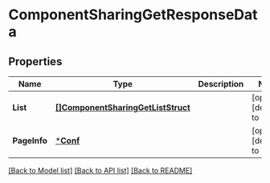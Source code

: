 # ComponentSharingGetResponseData

## Properties
Name | Type | Description | Notes
------------ | ------------- | ------------- | -------------
**List** | [**[]ComponentSharingGetListStruct**](ComponentSharingGetListStruct.md) |  | [optional] [default to null]
**PageInfo** | [***Conf**](conf.md) |  | [optional] [default to null]

[[Back to Model list]](../README.md#documentation-for-models) [[Back to API list]](../README.md#documentation-for-api-endpoints) [[Back to README]](../README.md)


